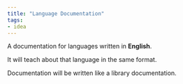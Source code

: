 ```yaml
---
title: "Language Documentation"
tags:
- idea
---
```


A documentation for languages written in **English**.

It will teach about that language in the same format.

Documentation will be written like a library documentation.